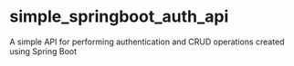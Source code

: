 # simple_springboot_auth_api
A simple API for performing authentication and CRUD operations created using Spring Boot
